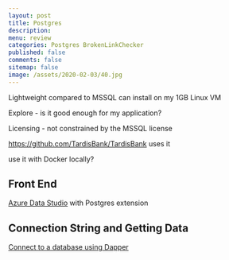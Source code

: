```yaml
---
layout: post
title: Postgres 
description: 
menu: review
categories: Postgres BrokenLinkChecker 
published: false 
comments: false     
sitemap: false
image: /assets/2020-02-03/40.jpg
---
```


<!-- ![alt text](/assets/2020-02-03/41.jpg "Choosing an image"){:width="600px"} -->

Lightweight compared to MSSQL
can install on my 1GB Linux VM

Explore - is it good enough for my application?

Licensing - not constrained by the MSSQL license

https://github.com/TardisBank/TardisBank uses it


use it with Docker locally?

## Front End

[Azure Data Studio](https://docs.microsoft.com/en-us/sql/azure-data-studio/extensions/postgres-extension?view=sql-server-ver15) with Postgres extension

## Connection String and Getting Data

[Connect to a database using Dapper](/2020/10/12/connect-to-database-using-dapper)
